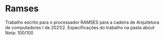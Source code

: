 # Ramses

Trabalho escrito para o processador RAMSES para a cadeira de Arquitetura de computadores I de 2021/2.
Especificações do trabalho na pasta about
Nota: 100/100
